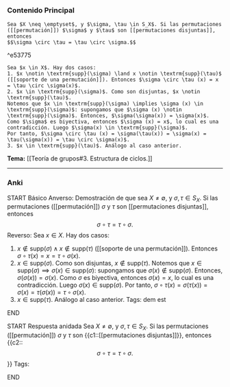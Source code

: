 ### Contenido Principal

```ad-proposition
Sea $X \neq \emptyset$, y $\sigma, \tau \in S_X$. Si las permutaciones ([[permutación]]) $\sigma$ y $\tau$ son [[permutaciones disjuntas]], entonces
$$\sigma \circ \tau = \tau \circ \sigma.$$
```

^e53775

```ad-proof
Sea $x \in X$. Hay dos casos:
1. $x \notin \textrm{supp}(\sigma) \land x \notin \textrm{supp}(\tau)$ ([[soporte de una permutación]]). Entonces $\sigma \circ \tau (x) = x = \tau \circ \sigma(x)$.
2. $x \in \textrm{supp}(\sigma)$. Como son disjuntas, $x \notin \textrm{supp}(\tau)$. 
Notemos que $x \in \textrm{supp}(\sigma) \implies \sigma (x) \in \textrm{supp}(\sigma)$: supongamos que $\sigma (x) \notin \textrm{supp}(\sigma)$. Entonces, $\sigma(\sigma(x)) = \sigma(x)$. Como $\sigma$ es biyectiva, entonces $\sigma (x) = x$, lo cual es una contradicción. Luego $\sigma(x) \in \textrm{supp}(\sigma)$.
Por tanto, $\sigma \circ \tau (x) = \sigma(\tau(x)) = \sigma(x) = \tau(\sigma(x)) = \tau \circ \sigma(x)$.
3. $x \in \textrm{supp}(\tau)$. Análogo al caso anterior.

```

**Tema:** [[Teoría de grupos#3. Estructura de ciclos.]]

---
### Anki

START
Básico
Anverso: Demostración de que sea $X \neq \emptyset$, y $\sigma, \tau \in S_X$. Si las permutaciones ([[permutación]]) $\sigma$ y $\tau$ son [[permutaciones disjuntas]], entonces
$$\sigma \circ \tau = \tau \circ \sigma.$$
Reverso: Sea $x \in X$. Hay dos casos:
1. $x \notin \textrm{supp}(\sigma) \land x \notin \textrm{supp}(\tau)$ ([[soporte de una permutación]]). Entonces $\sigma \circ \tau (x) = x = \tau \circ \sigma(x)$.
2. $x \in \textrm{supp}(\sigma)$. Como son disjuntas, $x \notin \textrm{supp}(\tau)$. 
Notemos que $x \in \textrm{supp}(\sigma) \implies \sigma (x) \in \textrm{supp}(\sigma)$: supongamos que $\sigma (x) \notin \textrm{supp}(\sigma)$. Entonces, $\sigma(\sigma(x)) = \sigma(x)$. Como $\sigma$ es biyectiva, entonces $\sigma (x) = x$, lo cual es una contradicción. Luego $\sigma(x) \in \textrm{supp}(\sigma)$.
Por tanto, $\sigma \circ \tau (x) = \sigma(\tau(x)) = \sigma(x) = \tau(\sigma(x)) = \tau \circ \sigma(x)$.
3. $x \in \textrm{supp}(\tau)$. Análogo al caso anterior.
Tags: dem est
<!--ID: 1727083427914-->
END

START
Respuesta anidada
Sea $X \neq \emptyset$, y $\sigma, \tau \in S_X$. Si las permutaciones ([[permutación]]) $\sigma$ y $\tau$ son {{c1::[[permutaciones disjuntas]]}}, entonces
{{c2::$$\sigma \circ \tau = \tau \circ \sigma.$$}}
Tags:
<!--ID: 1727083427916-->
END